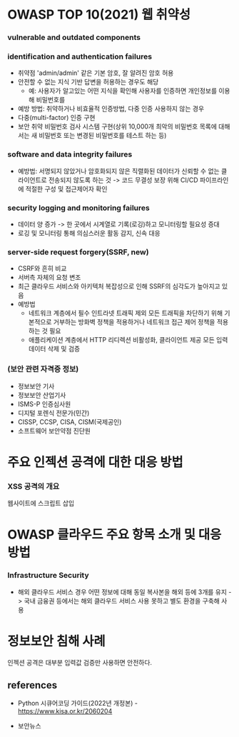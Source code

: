# OWASP TOP 10(2021) 웹 취약성

### vulnerable and outdated components

### identification and authentication failures
- 취약점 'admin/admin' 같은 기본 암호, 잘 알려진 암호 허용
- 안전할 수 없는 지식 기반 답변을 허용하는 경우도 해당
    - 예: 사용자가 알고있는 어떤 지식을 확인해 사용자를 인증하면 개인정보를 이용해 비밀번호를 
- 예방 방법: 취약하거나 비효율적 인증방법, 다중 인증 사용하지 않는 경우
- 다중(multi-factor) 인증 구현
- 보안 취약 비밀번호 검사 시스템 구현(상위 10,000개 최악의 비밀번호 목록에 대해서는 새 비밀번호 또는 변경된 비밀번호를 테스트 하는 등)

### software and data integrity failures

- 예방법: 서명되지 않았거나 암호화되지 않은 직렬화된 데이터가 신뢰할 수 없는 클라이언트로 전송되지 않도록 하는 것 -> 코드 무결성 보장 위해 CI/CD 파이프라인에 적절한 구성 및 접근제어자 확인

### security logging and monitoring failures

- 데이터 양 증가 -> 한 곳에서 시계열로 기록(로깅)하고 모니터링할 필요성 증대
- 로깅 및 모니터링 통해 의심스러운 활동 감지, 신속 대응

### server-side request forgery(SSRF, new)

- CSRF와 흔히 비교
- 서버측 자체의 요청 변조
- 최근 클라우드 서비스와 아키텍처 복잡성으로 인해 SSRF의 심각도가 높아지고 있음
- 예방법
    - 네트워크 계층에서 필수 인트라넷 트래픽 제외 모든 트래픽을 차단하기 위해 기본적으로 거부하는 방화벽 정책을 적용하거나 네트워크 접근 제어 정책을 적용하는 것 필요
    - 애플리케이션 계층에서 HTTP 리디렉션 비활성화, 클라이언트 제공 모든 입력 데이터 삭제 및 검증


### (보안 관련 자격증 정보)

- 정보보안 기사
- 정보보안 산업기사
- ISMS-P 인증심사원
- 디지털 포렌식 전문가(민간)
- CISSP, CCSP, CISA, CISM(국제공인)
- 소프트웨어 보안약점 진단원











# 주요 인젝션 공격에 대한 대응 방법

### XSS 공격의 개요

웹사이트에 스크립트 삽입


























# OWASP 클라우드 주요 항목 소개 및 대응 방법

### Infrastructure Security

- 해외 클라우드 서비스 경우 어떤 정보에 대해 동일 복사본을 해외 등에 3개를 유지 -> 국내 금융권 등에서는 해외 클라우드 서비스 사용 못하고 별도 환경을 구축해 사용










# 정보보안 침해 사례

인젝션 공격은 대부분 입력값 검증만 사용하면 안전하다.


















## references

* Python 시큐어코딩 가이드(2022년 개정본) - https://www.kisa.or.kr/2060204

* 보안뉴스






